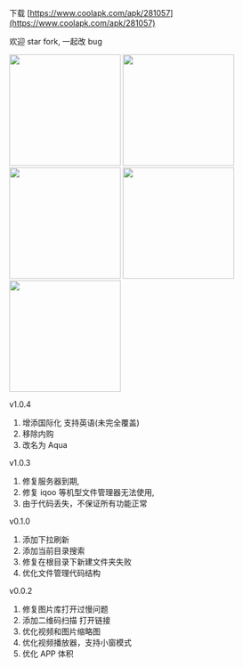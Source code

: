 下载 [https://www.coolapk.com/apk/281057](https://www.coolapk.com/apk/281057)

欢迎 star fork, 一起改 bug

<div>
<img src="./image/QQE59BBEE7898720210105161527-281004-o_1er8v8kudfdb1i715l3eoi1bf215-uid-1111781@1080x1920.jpg" width=200 >
<img src="./image/QQE59BBEE7898720210105161531-281004-o_1er8v8kudojamqs1v7p1t5g139716-uid-1111781@1080x1920.jpg" width=200 >
<img src="./image/QQE59BBEE7898720210105161535-281004-o_1er8v8kudv6ivnd1svrshk19rk17-uid-1111781@1080x1920.jpg" width=200 >
<img src="./image/QQE59BBEE7898720210105161539-281004-o_1er8v8kud1uei1lpo1bqf16n3inq18-uid-1111781@1080x1920.jpg" width=200 >
<img src="./image/QQE59BBEE7898720210105161737-281057-o_1erc01i4hccv1ifs1ok711utgbi2h-uid-1111781@1080x1920.jpg" width=200 >

</div>


v1.0.4

1. 增添国际化 支持英语(未完全覆盖)
2. 移除内购
3. 改名为 Aqua

v1.0.3

1. 修复服务器到期,
2. 修复 iqoo 等机型文件管理器无法使用,
3. 由于代码丢失，不保证所有功能正常

v0.1.0

1. 添加下拉刷新
2. 添加当前目录搜索
3. 修复在根目录下新建文件夹失败
4. 优化文件管理代码结构

v0.0.2

1. 修复图片库打开过慢问题
2. 添加二维码扫描 打开链接
3. 优化视频和图片缩略图
4. 优化视频播放器，支持小窗模式
5. 优化 APP 体积
